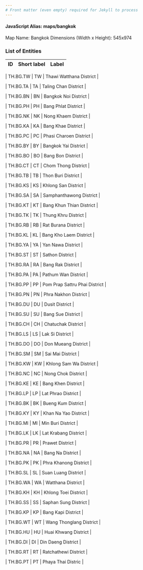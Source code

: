 ```yaml
---
# Front matter (even empty) required for Jekyll to process
---
```


#### JavaScript Alias: maps/bangkok

Map Name: Bangkok
Dimensions (Width x Height): 545x974

### List of Entities

| ID  | Short label | Label |
| --- | ----------- | ----- |

| TH.BG.TW | TW          | Thawi Watthana District |

| TH.BG.TA | TA          | Taling Chan District |

| TH.BG.BN | BN          | Bangkok Noi District |

| TH.BG.PH | PH          | Bang Phlat District |

| TH.BG.NK | NK          | Nong Khaem District |

| TH.BG.KA | KA          | Bang Khae District |

| TH.BG.PC | PC          | Phasi Charoen District |

| TH.BG.BY | BY          | Bangkok Yai District |

| TH.BG.BO | BO          | Bang Bon District |

| TH.BG.CT | CT          | Chom Thong District |

| TH.BG.TB | TB          | Thon Buri District |

| TH.BG.KS | KS          | Khlong San District |

| TH.BG.SA | SA          | Samphanthawong District |

| TH.BG.KT | KT          | Bang Khun Thian District |

| TH.BG.TK | TK          | Thung Khru District |

| TH.BG.RB | RB          | Rat Burana District |

| TH.BG.KL | KL          | Bang Kho Laem District |

| TH.BG.YA | YA          | Yan Nawa District |

| TH.BG.ST | ST          | Sathon District |

| TH.BG.RA | RA          | Bang Rak District |

| TH.BG.PA | PA          | Pathum Wan District |

| TH.BG.PP | PP          | Pom Prap Sattru Phai District |

| TH.BG.PN | PN          | Phra Nakhon District |

| TH.BG.DU | DU          | Dusit District |

| TH.BG.SU | SU          | Bang Sue District |

| TH.BG.CH | CH          | Chatuchak District |

| TH.BG.LS | LS          | Lak Si District |

| TH.BG.DO | DO          | Don Mueang District |

| TH.BG.SM | SM          | Sai Mai District |

| TH.BG.KW | KW          | Khlong Sam Wa District |

| TH.BG.NC | NC          | Nong Chok District |

| TH.BG.KE | KE          | Bang Khen District |

| TH.BG.LP | LP          | Lat Phrao District |

| TH.BG.BK | BK          | Bueng Kum District |

| TH.BG.KY | KY          | Khan Na Yao District |

| TH.BG.MI | MI          | Min Buri District |

| TH.BG.LK | LK          | Lat Krabang District |

| TH.BG.PR | PR          | Prawet District |

| TH.BG.NA | NA          | Bang Na District |

| TH.BG.PK | PK          | Phra Khanong District |

| TH.BG.SL | SL          | Suan Luang District |

| TH.BG.WA | WA          | Watthana District |

| TH.BG.KH | KH          | Khlong Toei District |

| TH.BG.SS | SS          | Saphan Sung District |

| TH.BG.KP | KP          | Bang Kapi District |

| TH.BG.WT | WT          | Wang Thonglang District |

| TH.BG.HU | HU          | Huai Khwang District |

| TH.BG.DI | DI          | Din Daeng District |

| TH.BG.RT | RT          | Ratchathewi District |

| TH.BG.PT | PT          | Phaya Thai Distric |

